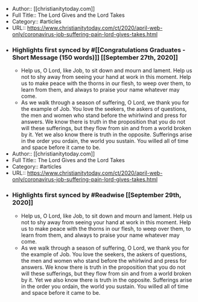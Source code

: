 - Author:: [[christianitytoday.com]]
- Full Title:: The Lord Gives and the Lord Takes
- Category:: #articles
- URL:: https://www.christianitytoday.com/ct/2020/april-web-only/coronavirus-job-suffering-pain-lord-gives-takes.html
- ### Highlights first synced by #[[Congratulations Graduates - Short Message (150 words)]] [[September 27th, 2020]]
    - Help us, O Lord, like Job, to sit down and mourn and lament. Help us not to shy away from seeing your hand at work in this moment. Help us to make peace with the thorns in our flesh, to weep over them, to learn from them, and always to praise your name whatever may come. 
    - As we walk through a season of suffering, O Lord, we thank you for the example of Job. You love the seekers, the askers of questions, the men and women who stand before the whirlwind and press for answers. We know there is truth in the proposition that you do not will these sufferings, but they flow from sin and from a world broken by it. Yet we also know there is truth in the opposite. Sufferings arise in the order you ordain, the world you sustain. You willed all of time and space before it came to be. 
- Author:: [[christianitytoday.com]]
- Full Title:: The Lord Gives and the Lord Takes
- Category:: #articles
- URL:: https://www.christianitytoday.com/ct/2020/april-web-only/coronavirus-job-suffering-pain-lord-gives-takes.html
- ### Highlights first synced by #Readwise [[September 29th, 2020]]
    - Help us, O Lord, like Job, to sit down and mourn and lament. Help us not to shy away from seeing your hand at work in this moment. Help us to make peace with the thorns in our flesh, to weep over them, to learn from them, and always to praise your name whatever may come. 
    - As we walk through a season of suffering, O Lord, we thank you for the example of Job. You love the seekers, the askers of questions, the men and women who stand before the whirlwind and press for answers. We know there is truth in the proposition that you do not will these sufferings, but they flow from sin and from a world broken by it. Yet we also know there is truth in the opposite. Sufferings arise in the order you ordain, the world you sustain. You willed all of time and space before it came to be. 
